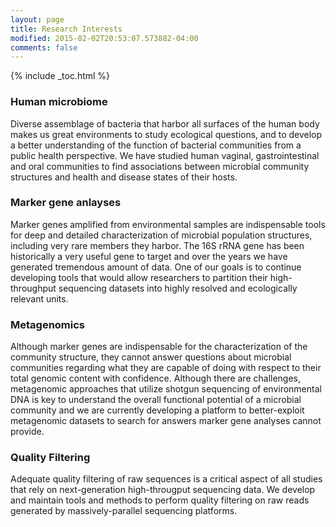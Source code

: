 ```yaml
---
layout: page
title: Research Interests
modified: 2015-02-02T20:53:07.573882-04:00
comments: false
---
```


{% include _toc.html %}

### Human microbiome

Diverse assemblage of bacteria that harbor all surfaces of the human body makes us great environments to study ecological questions, and to develop a better understanding of the function of bacterial communities from a public health perspective. We have studied human vaginal, gastrointestinal and oral communities to find associations between microbial community structures and health and disease states of their hosts.

### Marker gene anlayses

Marker genes amplified from environmental samples are indispensable tools for deep and detailed characterization of microbial population structures, including very rare members they harbor. The 16S rRNA gene has been historically a very useful gene to target and over the years we have generated tremendous amount of data. One of our goals is to continue developing tools that would allow researchers to partition their high-throughput sequencing datasets into highly resolved and ecologically relevant units.

### Metagenomics

Although marker genes are indispensable for the characterization of the community structure, they cannot answer questions about microbial communities regarding what they are capable of doing with respect to their total genomic content with confidence. Although there are challenges, metagenomic approaches that utilize shotgun sequencing of environmental DNA is key to understand the overall functional potential of a microbial community and we are currently developing a platform to better-exploit metagenomic datasets to search for answers marker gene analyses cannot provide.

### Quality Filtering

Adequate quality filtering of raw sequences is a critical aspect of all studies that rely on next-generation high-througput sequencing data. We develop and maintain tools and methods to perform quality filtering on raw reads generated by massively-parallel sequencing platforms.